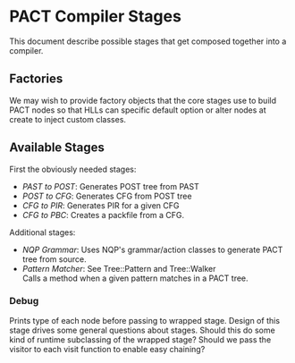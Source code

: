 # PACT Compiler Stages

This document describe possible stages that get composed together into a
compiler.

## Factories

We may wish to provide factory objects that the core stages use to build
PACT nodes so that HLLs can specific default option or alter nodes at
create to inject custom classes.

## Available Stages

First the obviously needed stages:

* *PAST to POST*: Generates POST tree from PAST
* *POST to CFG*: Generates CFG from POST tree
* *CFG to PIR*: Generates PIR for a given CFG
* *CFG to PBC*: Creates a packfile from a CFG.

Additional stages:

* *NQP Grammar*: Uses NQP's grammar/action classes to generate PACT tree
  from source.
* *Pattern Matcher*: See Tree::Pattern and Tree::Walker<br />
  Calls a method when a given pattern matches in a PACT tree.


### Debug
  
Prints type of each node before passing to wrapped stage.  Design of this
stage drives some general questions about stages.  Should this do some kind
of runtime subclassing of the wrapped stage?  Should we pass the visitor to
each visit function to enable easy chaining?
